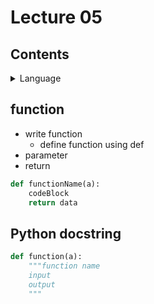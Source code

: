 # Lecture 05

## Contents
<details><summary>Language</summary>
<p>

* **[function](#function)**<br/>      
* **[Python docstring](#Python docstringn)**<br />
                
        
</p>
</details> 

## function

- write function        
    - define function using def    
- parameter
- return

```python
def functionName(a):
    codeBlock
    return data
```



## Python docstring

```python
def function(a):
    """function name
    input
    output
    """
```

